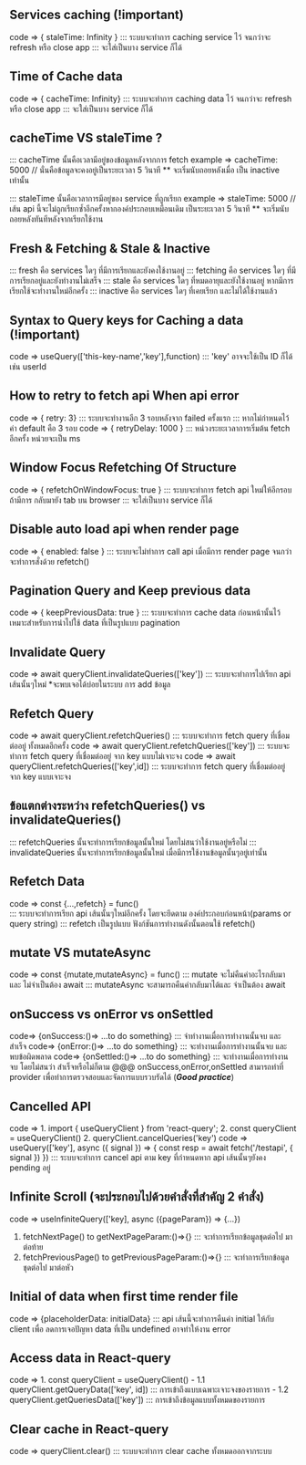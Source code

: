 ## Services caching  (!important)
code => { staleTime: Infinity }
::: ระบบจะทำการ caching service ไว้ จนกว่าจะ refresh หรือ close app
::: จะใส่เป็นบาง service ก็ได้

## Time of Cache data
code => { cacheTime: Infinity}
::: ระบบจะทำการ caching data ไว้ จนกว่าจะ refresh หรือ close app
::: จะใส่เป็นบาง service ก็ได้

## cacheTime VS staleTime ?
::: cacheTime นั้นคือเวลามีอยู่ของข้อมูลหลังจากการ fetch
example => cacheTime: 5000 // นั่นคือข้อมูลจะคงอยู่เป็นระยะเวลา 5 วินาที ** จะเริ่มนับถอยหลังเมื่อ เป็น inactive เท่านั้น

::: staleTime นั้นคือเวลาการมีอยู่ของ service ที่ถูกเรียก
example => staleTime: 5000 // เส้น api นี้จะไม่ถูกเรียกซ้ำอีกครั้งหากองค์ประกอบเหมือนเดิม เป็นระยะเวลา 5 วินาที ** จะเริ่มนับถอยหลังทันทีหลังจากเรียกใช้งาน



## Fresh & Fetching & Stale & Inactive
::: fresh คือ services ใดๆ ที่มีการเรียกและยังคงใช้งานอยู่
::: fetching คือ services ใดๆ ที่มีการเรียกอยู่และยังทำงานไม่เสร็จ
::: stale คือ services ใดๆ ที่หมดอายุและยังใช้งานอยู่  หากมีการเรียกใช้จะทำงานใหม่อีกครั้ง 
::: inactive คือ services ใดๆ ที่เคยเรียก และไม่ได้ใช้งานแล้ว

## Syntax to Query keys for Caching a data (!important)
code => useQuery(['this-key-name','key'],function)
::: 'key' อาจจะใช้เป็น ID ก็ได้ เช่น userId
## How to retry to fetch api When api error
code => { retry: 3} 
::: ระบบจะทำงานอีก 3 รอบหลังจาก failed ครั้งแรก
::: หากไม่กำหนดไว้ ค่า default คือ 3 รอบ 
code => { retryDelay: 1000 } 
::: หน่วงระยะเวลาการเริ่มต้น fetch อีกครั้ง  หน่วยจะเป็น ms


## Window Focus Refetching Of Structure
code => { refetchOnWindowFocus: true }
::: ระบบจะทำการ fetch api ใหม่ให้อีกรอบถ้ามีการ กลับมายัง tab บน browser
::: จะใส่เป็นบาง service ก็ได้

## Disable auto load api when render page
code => { enabled: false }
::: ระบบจะไม่ทำการ call api เมื่อมีการ render page จนกว่าจะทำการสั่งด้วย  refetch()

## Pagination Query and Keep previous data
code => { keepPreviousData: true }
::: ระบบจะทำการ cache data ก่อนหน้านั้นไว้ เหมาะสำหรับการนำไปใช้ data ที่เป็นรูปแบบ pagination


## Invalidate Query
code =>  await queryClient.invalidateQueries(['key']) 
::: ระบบจะทำการไปเรียก api เส้นนั้นๆใหม่ *จะพบเจอได้บ่อยในระบบ การ add ข้อมูล 

## Refetch Query
code => await queryClient.refetchQueries()
::: ระบบจะทำการ fetch query ที่เชื่อมต่ออยู่ ทั้งหมดอีกครั้ง 
code => await queryClient.refetchQueries(['key'])
::: ระบบจะทำการ fetch query ที่เชื่อมต่ออยู่ จาก key แบบไม่เจาะจง
code => await queryClient.refetchQueries(['key',id])
::: ระบบจะทำการ fetch query ที่เชื่อมต่ออยู่ จาก key แบบเจาะจง 


## ข้อแตกต่างระหว่าง refetchQueries() vs invalidateQueries()
::: refetchQueries นั้นจะทำการเรียกข้อมูลนั้นใหม่ โดยไม่สนว่าใช้งานอยู่หรือไม่
::: invalidateQueries นั้นจะทำการเรียกข้อมูลนั้นใหม่ เมื่อมีการใช้งานข้อมูลนั้นๆอยู่เท่านั้น

## Refetch Data 
code => const {...,refetch} = func()  
::: ระบบจะทำการเรียก api เส้นนั้นๆใหม่อีกครั้ง โดยจะยึดตาม องค์ประกอบก่อนหน้า(params or query string)
::: refetch เป็นรูปแบบ ฟังก์ชันการทำงานดังนั้นตอนใช้ refetch()

## mutate VS mutateAsync
code => const {mutate,mutateAsync} = func()
::: mutate จะไม่คืนค่าอะไรกลับมา และ ไม่จำเป็นต้อง await
::: mutateAsync จะสามารถคืนค่ากลับมาได้และ จำเป็นต้อง await



## onSuccess vs onError vs onSettled
code=> {onSuccess:()=> ...to do something}
::: จำทำงานเมื่อการทำงานนั้นจบ และ สำเร็จ
code=> {onError:()=> ...to do something}
::: จะทำงานเมื่อการทำงานนั้นจบ และ พบข้อผิดพลาด
code=> {onSettled:()=> ...to do something}
::: จะทำงานเมื่อการทำงานจบ โดยไม่สนว่า สำเร็จหรือไม่ก็ตาม
@@@ onSuccess,onError,onSettled สามารถทำที่ provider เพื่อทำการตรวจสอบและจัดการแบบรวบรัดได้ (***Good practice***)


## Cancelled API 
code =>  1. import { useQueryClient } from 'react-query';
         2. const queryClient = useQueryClient()
         2. queryClient.cancelQueries('key')
code => useQuery(['key'], async ({ signal }) => { 
    const resp = await fetch('/testapi', { signal })
 })
::: ระบบจะทำการ cancel api ตาม key ที่กำหนดหาก api เส้นนั้นๆยังคง pending อยู่




## Infinite Scroll (จะประกอบไปด้วยคำสั่งที่สำคัญ 2 คำสั่ง)
code => useInfiniteQuery(['key], async ({pageParam}) => {...})
1. fetchNextPage() to getNextPageParam:()=>{}
::: จะทำการเรียกข้อมูลชุดต่อไป มาต่อท้าย
2. fetchPreviousPage() to getPreviousPageParam:()=>{}
::: จะทำการเรียกข้อมูลชุดต่อไป มาต่อหัว



## Initial of data when first time render file
code => {placeholderData: initialData}
::: api เส้นนี้จะทำการคืนค่า initial ให้กับ client เพื่อ ลดการเจอปัญหา data ที่เป็น undefined อาจทำให้งาน error


## Access data in React-query
code => 1. const queryClient = useQueryClient()
        - 1.1 queryClient.getQueryData(['key', id]) ::: การเข้าถึงแบบเฉพาะเจาะจงของรายการ
        - 1.2 queryClient.getQueriesData(['key']) ::: การเข้าถึงข้อมูลแบบทั้งหมดของรายการ


## Clear cache in React-query
code => queryClient.clear()
::: ระบบจะทำการ clear cache ทั้งหมดออกจากระบบ



